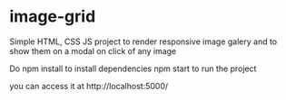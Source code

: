 # image-grid
Simple HTML, CSS JS project to render responsive image galery and to show them on a modal on click of any image

Do npm install to install dependencies
npm start to run the project

you can access it at http://localhost:5000/